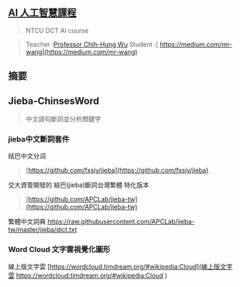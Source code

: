  
## [AI 人工智慧課程](https://http://120.108.221.55/PROFCHWU/dctai/index.php)
> NTCU DCT AI course 

> Teacher :[Professor Chih-Hung Wu](http://120.108.221.55/PROFCHWU/index.php)
> Student :[ https://medium.com/mr-wang](https://medium.com/mr-wang)

## 摘要

## Jieba-ChinsesWord
> 中文語句斷詞並分析關鍵字

###  jieba中文斷詞套件

结巴中文分词
> [https://github.com/fxsjy/jieba](https://github.com/fxsjy/jieba)

交大資管開發的 結巴(jieba)斷詞台灣繁體 特化版本
> [https://github.com/APCLab/jieba-tw](https://github.com/APCLab/jieba-tw)

繁體中文詞典
https://raw.githubusercontent.com/APCLab/jieba-tw/master/jieba/dict.txt

### Word Cloud 文字雲視覺化圖形
線上版文字雲
[https://wordcloud.timdream.org/#wikipedia:Cloud](線上版文字雲
https://wordcloud.timdream.org/#wikipedia:Cloud
)


